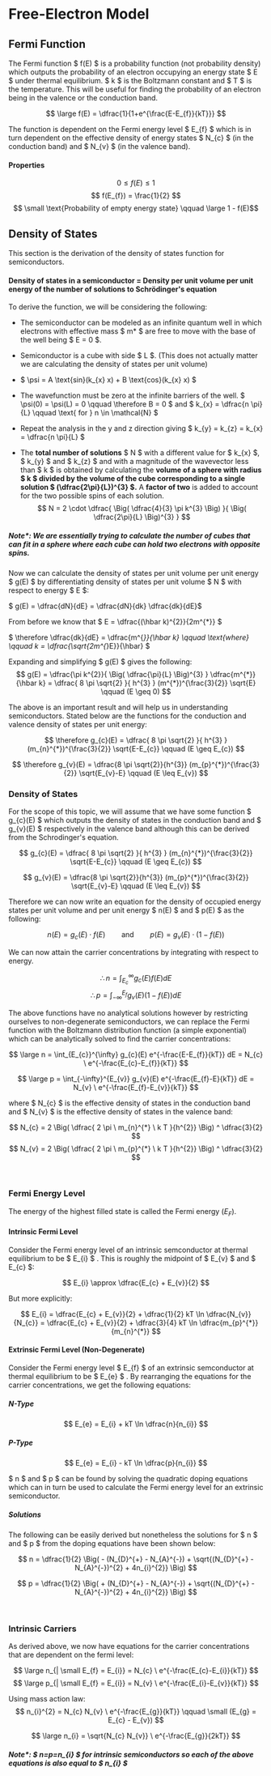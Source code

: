 # Free-Electron Model

## Fermi Function

The Fermi function $ f(E) $ is a probability function (not probability density) which outputs the probability of an electron occupying an energy state $ E $ under thermal equilibrium. $ k $ is the Boltzmann constant and $ T $ is the temperature. This will be useful for finding the probability of an electron being in the valence or the conduction band.

$$ \large f(E) = \dfrac{1}{1+e^{\frac{E-E_{f}}{kT}}} $$

The function is dependent on the Fermi energy level $ E_{f} $ which is in turn dependent on the effective density of energy states $ N_{c} $ (in the conduction band) and $ N_{v} $ (in the valence band).

#### Properties
$$ 0 \leq f(E) \leq 1 $$
$$ f(E_{f}) = \frac{1}{2} $$
$$ \small \text{Probability of empty energy state} \qquad \large 1 - f(E)$$

## Density of States

This section is the derivation of the density of states function for semiconductors.


#### Density of states in a semiconductor = Density per unit volume per unit energy of the number of solutions to Schrödinger's equation

To derive the function, we will be considering the following:

* The semiconductor can be modeled as an infinite quantum well in which electrons with effective mass $ m* $ are free to move with the base of the well being $ E = 0 $.

* Semiconductor is a cube with side $ L $. (This does not actually matter we are calculating the density of states per unit volume) 

* $ \psi = A \text{sin}(k_{x} x) + B \text{cos}(k_{x} x) $ 

* The wavefunction must be zero at the infinite barriers of the well. $ \psi(0) = \psi(L) = 0 \qquad \therefore B = 0 $ and $ k_{x} = \dfrac{n \pi}{L} \qquad \text{ for } n \in \mathcal{N} $

* Repeat the analysis in the y and z direction giving $ k_{y} = k_{z} = k_{x} = \dfrac{n \pi}{L} $

* The **total number of solutions** $ N $ with a different value for $ k_{x} $, $ k_{y} $ and $ k_{z} $ and with a magnitude of the wavevector less than $ k $ is obtained by calculating the **volume of a sphere with radius $ k $ divided by the volume of the cube corresponding to a single solution $ (\dfrac{2\pi}{L})^{3} $.** A **factor of two** is added to account for the two possible spins of each solution.
$$ N = 2 \cdot \dfrac{ \Big( \dfrac{4}{3} \pi k^{3} \Big) }{ \Big( \dfrac{2\pi}{L} \Big)^{3} } $$

##### Note*: We are essentially trying to calculate the number of cubes that can fit in a sphere where each cube can hold two electrons with opposite spins.

Now we can calculate the density of states per unit volume per unit energy $ g(E) $ by differentiating density of states per unit volume $ N $ with respect to energy $ E $:
 
$ g(E) = \dfrac{dN}{dE} = \dfrac{dN}{dk} \dfrac{dk}{dE}$

From before we know that $ E = \dfrac{(\hbar k)^{2}}{2m^{*}} $ 

$ \therefore \dfrac{dk}{dE} = \dfrac{m^{*}}{\hbar k} \qquad \text{where} \qquad  k = \dfrac{\sqrt{2m^{*}E}}{\hbar} $ 

Expanding and simplifying $ g(E) $ gives the following:
$$ g(E) = \dfrac{\pi k^{2}}{ \Big( \dfrac{\pi}{L} \Big)^{3} } \dfrac{m^{*}}{\hbar k} = \dfrac{ 8 \pi \sqrt{2} }{ h^{3} } (m^{*})^{\frac{3}{2}} \sqrt{E} \qquad (E \geq 0) $$

The above is an important result and will help us in understanding semiconductors. Stated below are the functions for the conduction and valence density of states per unit energy:

$$ \therefore g_{c}(E) = \dfrac{ 8 \pi \sqrt{2} }{ h^{3} } (m_{n}^{*})^{\frac{3}{2}} \sqrt{E-E_{c}} \qquad (E \geq E_{c}) $$

$$ \therefore g_{v}(E) = \dfrac{8 \pi \sqrt{2}}{h^{3}} (m_{p}^{*})^{\frac{3}{2}} \sqrt{E_{v}-E} \qquad (E \leq E_{v}) $$

### Density of States

For the scope of this topic, we will assume that we have some function $ g_{c}(E) $ which outputs the density of states in the conduction band and $ g_{v}(E) $ respectively in the valence band although this can be derived from the Schrodinger's equation. 

$$ g_{c}(E) = \dfrac{ 8 \pi \sqrt{2} }{ h^{3} } (m_{n}^{*})^{\frac{3}{2}} \sqrt{E-E_{c}} \qquad (E \geq E_{c}) $$

$$ g_{v}(E) = \dfrac{8 \pi \sqrt{2}}{h^{3}} (m_{p}^{*})^{\frac{3}{2}} \sqrt{E_{v}-E} \qquad (E \leq E_{v}) $$

Therefore we can now write an equation for the density of occupied energy states per unit volume and per unit energy $ n(E) $ and $ p(E) $ as the following:

$$ n(E) = g_{c}(E) \cdot f(E) \qquad \text{and} \qquad p(E) = g_{v}(E) \cdot (1 - f(E)) $$

We can now attain the carrier concentrations by integrating with respect to energy.

$$ \therefore n = \int_{E_{c}}^{\infty} g_{c}(E) f(E) dE $$
$$ \therefore p = \int_{-\infty}^{E_{f}} g_{v}(E) (1-f(E)) dE $$

The above functions have no analytical solutions however by restricting ourselves to non-degenerate semiconductors, we can replace the Fermi function with the Boltzmann distribution function (a simple exponential) which can be analytically solved to find the carrier concentrations:

$$ \large n = \int_{E_{c}}^{\infty} g_{c}(E) e^{-\frac{E-E_{f}}{kT}} dE = N_{c} \ e^{-\frac{E_{c}-E_{f}}{kT}} $$

$$ \large p = \int_{-\infty}^{E_{v}} g_{v}(E) e^{-\frac{E_{f}-E}{kT}} dE = N_{v} \ e^{-\frac{E_{f}-E_{v}}{kT}} $$

where $ N_{c} $ is the effective density of states in the conduction band and $ N_{v} $ is the effective density of states in the valence band:

$$ N_{c} = 2 \Big( \dfrac{ 2 \pi \ m_{n}^{*} \ k T }{h^{2}} \Big) ^ \dfrac{3}{2} $$
$$ N_{v} = 2 \Big( \dfrac{ 2 \pi \ m_{p}^{*} \ k T }{h^{2}} \Big) ^ \dfrac{3}{2} $$


</br>

### Fermi Energy Level
The energy of the highest filled state is called the Fermi energy ($E_{F}$).

#### Intrinsic Fermi Level
Consider the Fermi energy level of an intrinsic semconductor at thermal equilibrium to be $ E_{i} $ . This is roughly the midpoint of $ E_{v} $ and $ E_{c} $:

$$ E_{i} \approx \dfrac{E_{c} + E_{v}}{2} $$

But more explicitly:

$$ E_{i} = \dfrac{E_{c} + E_{v}}{2} + \dfrac{1}{2} kT \ln \dfrac{N_{v}}{N_{c}} = \dfrac{E_{c} + E_{v}}{2} + \dfrac{3}{4} kT \ln \dfrac{m_{p}^{*}}{m_{n}^{*}} $$

#### Extrinsic Fermi Level (Non-Degenerate)
Consider the Fermi energy level $ E_{f} $ of an extrinsic semconductor at thermal equilibrium to be $ E_{e} $ . By rearranging the equations for the carrier concentrations, we get the following equations:

##### N-Type
$$ E_{e} = E_{i} + kT \ln \dfrac{n}{n_{i}} $$

##### P-Type
$$ E_{e} = E_{i} - kT \ln \dfrac{p}{n_{i}} $$

$ n $ and $ p $ can be found by solving the quadratic doping equations which can in turn be used to calculate the Fermi energy level for an extrinsic semiconductor.

##### Solutions
The following can be easily derived but nonetheless the solutions for $ n $ and $ p $ from the doping equations have been shown below:

$$ n = \dfrac{1}{2} \Big( - (N_{D}^{+} - N_{A}^{-}) + \sqrt{(N_{D}^{+} - N_{A}^{-})^{2} + 4n_{i}^{2}} \Big) $$

$$ p = \dfrac{1}{2} \Big( + (N_{D}^{+} - N_{A}^{-}) + \sqrt{(N_{D}^{+} - N_{A}^{-})^{2} + 4n_{i}^{2}} \Big) $$

</br>

### Intrinsic Carriers

As derived above, we now have equations for the carrier concentrations that are dependent on the fermi level:

$$ \large n_{| \small E_{f} = E_{i}} = N_{c} \ e^{-\frac{E_{c}-E_{i}}{kT}} $$
$$ \large p_{| \small E_{f} = E_{i}} = N_{v} \ e^{-\frac{E_{i}-E_{v}}{kT}} $$

Using mass action law:
$$ n_{i}^{2} = N_{c} N_{v} \ e^{-\frac{E_{g}}{kT}} \qquad \small (E_{g} = E_{c} - E_{v}) $$

$$ \large n_{i} = \sqrt{N_{c} N_{v}} \ e^{-\frac{E_{g}}{2kT}} $$

##### Note*: $ n=p=n_{i} $ for intrinsic semiconductors so each of the above equations is also equal to $ n_{i} $
